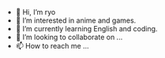 - 👋 Hi, I’m ryo
- 👀 I’m interested in anime and games.
- 🌱 I’m currently learning English and coding.
- 💞️ I’m looking to collaborate on ...
- 📫 How to reach me ...

<!---
404NotFound0229/404NotFound0229 is a ✨ special ✨ repository because its `README.md` (this file) appears on your GitHub profile.
You can click the Preview link to take a look at your changes.
--->
